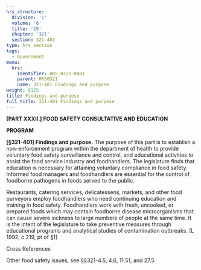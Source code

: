 ```yaml
---
hrs_structure:
  division: '1'
  volume: '6'
  title: '19'
  chapter: '321'
  section: 321-401
type: hrs_section
tags:
  - Government
menu:
  hrs:
    identifier: HRS_0321-0401
    parent: HRS0321
    name: 321-401 Findings and purpose
weight: 8125
title: Findings and purpose
full_title: 321-401 Findings and purpose
---
```

**[PART XXXII.] FOOD SAFETY CONSULTATIVE AND EDUCATION**

**PROGRAM**

**[§321-401] Findings and purpose.** The purpose of this part is to establish a non-enforcement program within the department of health to provide voluntary food safety surveillance and control, and educational activities to assist the food service industry and foodhandlers. The legislature finds that education is necessary for attaining voluntary compliance in food safety. Informed food managers and foodhandlers are essential for the control of foodborne pathogens in foods served to the public.

Restaurants, catering services, delicatessens, markets, and other food purveyors employ foodhandlers who need continuing education and training in food safety. Foodhandlers work with fresh, uncooked, or prepared foods which may contain foodborne disease microorganisms that can cause severe sickness to large numbers of people at the same time. It is the intent of the legislature to take preventive measures through educational programs and analytical studies of contamination outbreaks. [L 1992, c 219, pt of §1]

Cross References

Other food safety issues, see §§321-4.5, 4.6, 11.51, and 27.5.